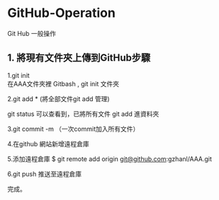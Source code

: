 # GitHub-Operation
Git Hub 一般操作

## 1. 將現有文件夾上傳到GitHub步驟
1.git init   
在AAA文件夾裡 Gitbash , git init 文件夾  


2.git add * (將全部文件git add 管理)

git status 可以查看到，已將所有文件 git add 進資料夾


3.git commit -m （一次commit加入所有文件）














4.在github 網站新增遠程倉庫


5.添加遠程倉庫
$ git remote add origin git@github.com:gzhanl/AAA.git


6.git push 推送至遠程倉庫


完成。
